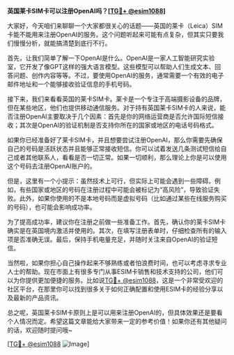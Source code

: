 **英国莱卡SIM卡可以注册OpenAI吗？[[TG💪+ @esim1088](https://t.me/s/esim1088)]**

大家好，今天咱们来聊聊一个大家都很关心的话题——英国的莱卡（Leica）SIM卡能不能用来注册OpenAI的服务。这个问题听起来可能有点复杂，但其实只要我们慢慢分析，就能搞清楚到底行不行。

首先，让我们简单了解一下OpenAI是什么。OpenAI是一家人工智能研究实验室，它开发了像GPT这样的强大语言模型。这些模型可以帮助人们生成文本、回答问题、创作内容等等。不过，要使用OpenAI的服务，通常需要一个有效的电子邮件地址和一个能够接收验证信息的手机号码。

接下来，我们来看看英国的莱卡SIM卡。莱卡是一个专注于高端摄影设备的品牌，但在某些地区，他们也提供移动通信服务。对于持有英国莱卡SIM卡的人来说，能否注册OpenAI主要取决于几个因素：首先是你的网络运营商是否允许国际短信接收；其次是OpenAI的验证机制是否支持你所在的国家或地区的电话号码格式。

如果你已经准备好了莱卡SIM卡，并且想要尝试注册OpenAI，那么你需要先确保自己的号码是活跃状态并且能够正常接收短信。你可以试着发送几条测试短信给自己或者其他联系人，看看是否一切正常。如果一切顺利，那么理论上你是可以使用这个号码去注册OpenAI账户的。

但是，这里有一个小提示：虽然技术上可行，但实际上可能会遇到一些障碍。例如，有些国家或地区的号码在注册过程中可能会被标记为“高风险”，导致验证失败。此外，如果你使用的不是本地号码而是虚拟号码（比如通过某些在线服务购买的号码），也可能会影响成功率。

为了提高成功率，建议你在注册之前做一些准备工作。首先，确认你的莱卡SIM卡确实是在英国境内激活并使用的。其次，在填写注册表单时，仔细检查所有的输入项是否准确无误。最后，保持手机电量充足，并随时关注来自OpenAI的验证短信。

当然啦，如果你担心自己操作起来不够熟练或者怕浪费时间，也可以考虑寻求专业人士的帮助。现在市面上有很多专门从事ESIM卡销售和技术支持的公司，他们可以为你提供更加便捷的服务。比如说[TG💪+ @esim1088](https://t.me/s/esim1088)，这是一个非常受欢迎的社区平台，在那里你可以找到很多关于如何正确配置和使用ESIM卡的经验分享以及最新的产品资讯。

总之呢，英国莱卡SIM卡原则上是可以用来注册OpenAI的，但具体效果还是要看个人情况而定。希望这篇文章能给大家带来一定的参考价值！如果你还有其他疑问的话，欢迎随时提问哦~

[[TG💪+ @esim1088](https://t.me/s/esim1088) ![Image](https://i.postimg.cc/4NQfJmqS/Snipaste-2025-05-13-00-14-12.png)]
